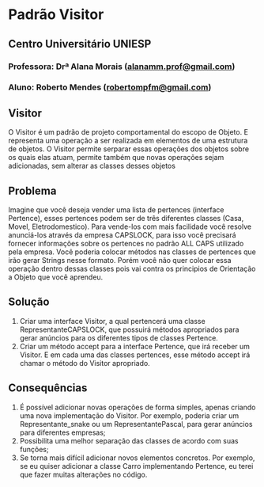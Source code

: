 # Padrão Visitor

## Centro Universitário UNIESP

### Professora: Drª Alana Morais ([alanamm.prof@gmail.com](mailto:alanamm.prof@gmail.com))

### Aluno: Roberto Mendes ([robertompfm@gmail.com](mailto:robertompfm@gmail.com))

## Visitor

O Visitor é um padrão de projeto comportamental do escopo de Objeto. E representa uma operação a ser realizada em elementos de uma estrutura de objetos. O Visitor permite serparar essas operações dos objetos sobre os quais elas atuam, permite também que novas operações sejam adicionadas, sem alterar as classes desses objetos

## Problema

Imagine que você deseja vender uma lista de pertences (interface Pertence), esses pertences podem ser de três diferentes classes (Casa, Movel, Eletrodomestico). Para vende-los com mais facilidade você resolve anunciá-los através da empresa CAPSLOCK, para isso você precisará fornecer informações sobre os pertences no padrão ALL CAPS utilizado pela empresa. Você poderia colocar métodos nas classes de pertences que irão gerar Strings nesse formato. Porém você não quer colocar essa operação dentro dessas classes pois vai contra os principios de Orientação a Objeto que você aprendeu.

## Solução

1. Criar uma interface Visitor, a qual pertencerá uma classe RepresentanteCAPSLOCK, que possuirá métodos apropriados para gerar anúncios para os diferentes tipos de classes Pertence.
2. Criar um método accept para a interface Pertence, que irá receber um Visitor. E em cada uma das classes pertences, esse método accept irá chamar o método do Visitor apropriado.

## Consequências

1. É possível adicionar novas operações de forma simples, apenas criando uma nova implementação do Visitor. Por exemplo, poderia criar um Representante_snake ou um RepresentantePascal, para gerar anúncios para diferentes empresas;
2. Possibilita uma melhor separação das classes de acordo com suas funções;
3. Se torna mais difícil adicionar novos elementos concretos. Por exemplo, se eu quiser adicionar a classe Carro implementando Pertence, eu terei que fazer muitas alterações no código.

